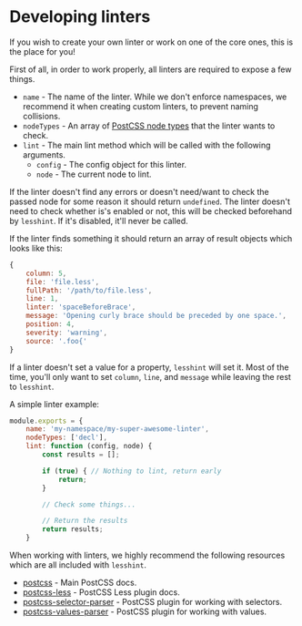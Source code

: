 # Developing linters
If you wish to create your own linter or work on one of the core ones, this is the place for you!

First of all, in order to work properly, all linters are required to expose a few things.
* `name` - The name of the linter. While we don't enforce namespaces, we recommend it when creating custom linters, to prevent naming collisions.
* `nodeTypes` - An array of [PostCSS node types](http://api.postcss.org/postcss.html) that the linter wants to check.
* `lint` - The main lint method which will be called with the following arguments.
    * `config` - The config object for this linter.
    * `node` - The current node to lint.

If the linter doesn't find any errors or doesn't need/want to check the passed node for some reason it should return `undefined`. The linter doesn't need to check whether is's enabled or not, this will be checked beforehand by `lesshint`. If it's disabled, it'll never be called.

If the linter finds something it should return an array of result objects which looks like this:

```js
{
    column: 5,
    file: 'file.less',
    fullPath: '/path/to/file.less',
    line: 1,
    linter: 'spaceBeforeBrace',
    message: 'Opening curly brace should be preceded by one space.',
    position: 4,
    severity: 'warning',
    source: '.foo{'
}
```

If a linter doesn't set a value for a property, `lesshint` will set it. Most of the time, you'll only want to set `column`, `line`, and `message` while leaving the rest to `lesshint`.

A simple linter example:
```js
module.exports = {
    name: 'my-namespace/my-super-awesome-linter',
    nodeTypes: ['decl'],
    lint: function (config, node) {
        const results = [];

        if (true) { // Nothing to lint, return early
            return;
        }

        // Check some things...

        // Return the results
        return results;
    }
```

When working with linters, we highly recommend the following resources which are all included with `lesshint`.
* [postcss](http://api.postcss.org/postcss.html) - Main PostCSS docs.
* [postcss-less](https://github.com/webschik/postcss-less) - PostCSS Less plugin docs.
* [postcss-selector-parser](https://github.com/postcss/postcss-selector-parser) - PostCSS plugin for working with selectors.
* [postcss-values-parser](https://github.com/lesshint/postcss-values-parser) - PostCSS plugin for working with values.
